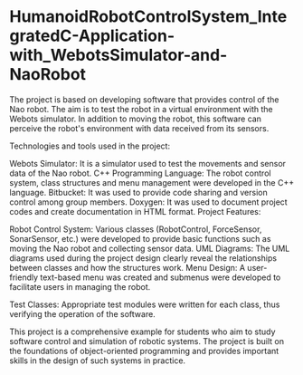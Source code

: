 # HumanoidRobotControlSystem_IntegratedC-Application-with_WebotsSimulator-and-NaoRobot


The project is based on developing software that provides control of the Nao robot. The aim is to test the robot in a virtual environment with the Webots simulator. In addition to moving the robot, this software can perceive the robot's environment with data received from its sensors.

Technologies and tools used in the project:

Webots Simulator: It is a simulator used to test the movements and sensor data of the Nao robot.
C++ Programming Language: The robot control system, class structures and menu management were developed in the C++ language.
Bitbucket: It was used to provide code sharing and version control among group members.
Doxygen: It was used to document project codes and create documentation in HTML format.
Project Features:

Robot Control System: Various classes (RobotControl, ForceSensor, SonarSensor, etc.) were developed to provide basic functions such as moving the Nao robot and collecting sensor data.
UML Diagrams: The UML diagrams used during the project design clearly reveal the relationships between classes and how the structures work.
Menu Design: A user-friendly text-based menu was created and submenus were developed to facilitate users in managing the robot.

Test Classes: Appropriate test modules were written for each class, thus verifying the operation of the software.

This project is a comprehensive example for students who aim to study software control and simulation of robotic systems. The project is built on the foundations of object-oriented programming and provides important skills in the design of such systems in practice.

